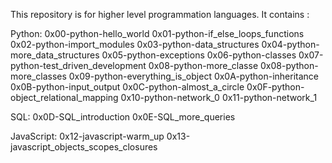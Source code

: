 This repository is for higher level programmation languages. It contains :

Python:
0x00-python-hello_world
0x01-python-if_else_loops_functions
0x02-python-import_modules
0x03-python-data_structures
0x04-python-more_data_structures
0x05-python-exceptions
0x06-python-classes
0x07-python-test_driven_development
0x08-python-more_classe
0x08-python-more_classes
0x09-python-everything_is_object
0x0A-python-inheritance
0x0B-python-input_output
0x0C-python-almost_a_circle
0x0F-python-object_relational_mapping
0x10-python-network_0
0x11-python-network_1

SQL:
0x0D-SQL_introduction
0x0E-SQL_more_queries

JavaScript:
0x12-javascript-warm_up
0x13-javascript_objects_scopes_closures
